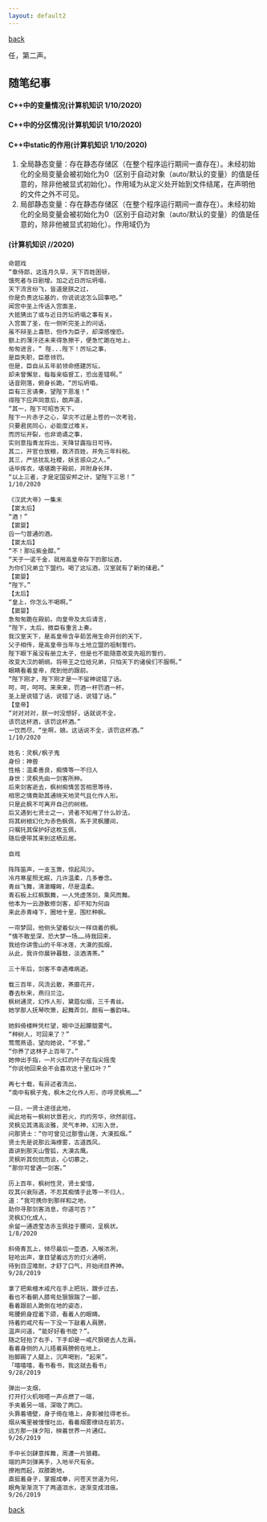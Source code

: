 ```yaml
---
layout: default2
---
```


[back](./)

任，第二声。

## 随笔纪事

#### C++中的变量情况(计算机知识 1/10/2020)

#### C++中的分区情况(计算机知识 1/10/2020)

#### C++中static的作用(计算机知识 1/10/2020)
1. 全局静态变量：存在静态存储区（在整个程序运行期间一直存在）。未经初始化的全局变量会被初始化为0（区别于自动对象（auto/默认的变量）的值是任意的，除非他被显式初始化）。作用域为从定义处开始到文件结尾，在声明他的文件之外不可见。
2. 局部静态变量：存在静态存储区（在整个程序运行期间一直存在）。未经初始化的全局变量会被初始化为0（区别于自动对象（auto/默认的变量）的值是任意的，除非他被显式初始化）。作用域仍为

#### (计算机知识 //2020)


```
命题戏
“章侍郎，这连月久旱，天下百姓困顿，
饿死者与日剧增。加之近日厉坛坍塌，
天下流言纷飞，皆道是朕之过，
你是负责这坛基的，你说说这怎么回事吧。”
闻宫中圣上传话入宫面圣，
大抵猜出了或与近日厉坛坍塌之事有关。
入宫面了圣，在一侧听完圣上的问话，
虽不辩圣上喜怒，但作为臣子，却深感惶恐。
额上的薄汗还未来得急擦干，便急忙跪在地上，
匆匆进言，“ 陛...陛下！厉坛之事，
是臣失职，臣愿领罚。
但是，臣自从五年前领命搭建厉坛，
却未曾懈怠，每每亲临督工，恐出差错啊。”
话音刚落，俯身长跪，“厉坛坍塌，
臣有三言请奏，望陛下恩准！”
得陛下应声同意后，朗声道，
“其一，陛下可昭告天下，
陛下一片赤子之心，旱灾不过是上苍的一次考验，
只要君民同心，必能度过难关。
而厉坛开裂，也非诡谲之事，
实则意指青龙将出，天降甘露指日可待。
其二，开官仓放粮，救济百姓，并免三年科税。
其三，严惩扰乱社稷，妖言惑众之人。” 
话毕挥衣，堪堪跪于殿前，并附身长拜，
“以上三者，才是定国安邦之计，望陛下三思！”
1/10/2020
```


```
《汉武大帝》一集末
【窦太后】
“酒！”
【窦婴】
舀一勺普通的酒。
【窦太后】
“不！那坛紫金醇。”
“天子一诺千金，就用高皇帝存下的那坛酒，
为你们兄弟立下盟约。喝了这坛酒，汉室就有了新的储君。”
【窦婴】
“陛下。”
【太后】
“皇上，你怎么不喝啊。”
【窦婴】
急匆匆跪在殿前。向皇帝及太后请言，
“陛下，太后，微臣有重言上奏。
我汉室天下，是高皇帝含辛茹苦用生命开创的天下，
父子相传，是高皇帝当年与土地立盟的祖制誓约。
陛下眼下虽没有册立太子，但是也不能随意改变先祖的誓约，
改变大汉的朝纲。将帝王之位给兄弟，只怕天下的诸侯们不服啊。”
眼睛看着皇帝，爬到他的跟前。
“陛下刚才，陛下刚才是一不留神说错了话。
呵，呵，呵呵。来来来，罚酒一杯罚酒一杯。
圣上是说错了话，说错了话，说错了话。”
【皇帝】
“对对对对，朕一时没想好，话就说不全，
该罚这杯酒，该罚这杯酒。”
一饮而尽，“坐啊，娘。这话说不全，该罚这杯酒。”
1/10/2020
```


```
姓名：灵枫/枫子鬼
身份：神兽
性格：温柔善良，痴情等一不归人
身世：灵枫先由一剑客所种。
后来剑客逝去，枫树痴情苦苦相思等待，
相思之情竟助其通晓天地灵气且化作人形。
只是此枫不可离开自己的树根。
后又遇到七贤士之一，贤者不知用了什么妙法，
将其树根幻化为赤色枫佩，系于灵枫腰间，
只嘱托其保护好这枚玉佩，
随后便带其来到这栖云居。

自戏

阵阵笛声，一支玉箫，惊起风沙。
冷月寒星照无眠，几许温柔，几多眷念。
青丝飞舞，清澈瞳眸，尽是温柔。
青石板上红枫飘舞，一人凭虚荡剑，乘风而舞。
他本为一云游散修剑客，却不知为何由
来此赤青峰下，圈地十里，围栏种枫。

一帘梦回，他侧头望着似火一样烧着的枫。
“情不敢至深，恐大梦一场……待我回来，
我给你讲雪山的千年冰莲，大漠的孤烟，
从此，我许你晨钟暮鼓，淡酒清茶。”

三十年后，剑客不幸遇难病逝。

载三百年，风流云散，茶靡花开，
春去秋来，燕归兰泣。
枫树通灵，幻作人形，黛眉似烟，三千青丝。
她学那人抚琴吹箫，起舞弄剑，颇有一番韵味。

她斜倚楼畔凭栏望，眼中泛起朦胧雾气。
“种树人，可回来了？”
莺莺燕语，望向她说，“不曾。”
“你养了这林子上百年了。”
她伸出手指，一片火红的叶子在指尖摇曳
“你说他回来会不会喜欢这十里红叶？”

再七十载，有异述者流出，
“南中有枫子鬼，枫木之化作人形，亦呼灵枫焉……”

一日，一贤士途径此地，
闻此地有一枫树状景若火，灼灼芳华，欣然前往。
灵枫见其清高淡雅，灵气丰神，幻形入世，
问那贤士：“你可曾见过那雪山莲，大漠孤烟。”
贤士先是说那云海缭雾，古道西风，
直讲到那天山雪狐，大漠古鹰。
灵枫听其侃侃而谈，心切慕之，
“那你可曾遇一剑客。”

历上百年，枫树性灵，贤士爱惜，
叹其兴衰际遇，不忍其痴情于此等一不归人，
道：“我可携你到那祥和之地，
助你寻那剑客消息，你道可否？”
灵枫幻化成人，
余留一通透莹洁赤玉佩挂于腰间，呈枫状。
1/8/2020
```


```
斜倚青瓦上，倾尽最后一壶酒，入喉浓冽，
轻呛出声，拿目望着远方的灯火通明，
待到目涩难耐，才舒了口气，开始闭目养神。
9/28/2019
```

```
拿了把紫檀木戒尺在手上把玩，踱步过去，
看也不看朝人膝弯处狠狠踹了一脚，
看着跟前人跪倒在地的姿态，
弯腰俯身捏着下颌，看着人的眼睛。
持着的戒尺有一下没一下敲着人肩膀，
温声问道，“能好好看书麽？”。
随之轻抬了右手，下手却是一戒尺狠砸去人左肩。
看着身侧的人儿捂着肩膀俯在地上，
抬脚踢了人腿上，沉声喝到，“起来”。
「嘻嘻嘻，看书看书，我这就去看书」
9/28/2019
```

```
弹出一支烟，
打开打火机啪嗒一声点燃了一端，
手夹着另一端，深吸了两口。
头靠着墙壁，身子倚在墙上，身影被拉得老长。
烟从嘴里被慢慢吐出，看着烟雾缭绕在前方。
远方那一抹夕阳，映着世界一片通红。
9/26/2019
```

```
手中长剑肆意挥舞，周遭一片狼藉。
端的声剑弹离手，入地半尺有余。
撩袍而起，双膝跪地，
直挺着身子，掌握成拳，问苍天世道为何，
眼角渐渐流下了两道泪水，逐渐变成泪痕。
9/26/2019
```




[back](./)

